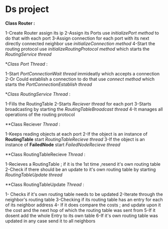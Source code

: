 # Ds project

**Class Router :**

 1-Create Router assign its ip
2-Assign its Ports use *initializePort method* to do that with each port
3-Assign connection for each port with its next directly connected neighbor use *initializeConnection method* 
4-Start the routing protocol use *initializeRoutingProtocol method* which starts the *RoutingService thread*
             
**Class Port *Thread** :

1-Start *PortConnectionWait thread* immideatly which accepts a connection 
2-Or Could establish a connection to do that use *connect method*  which starts the *PortConnectionEstablish thread*
           

**Class RoutingService *Thread** : 

1-Fills the RoutingTable 
2-Starts *Reciever thread* for each port
3-Starts broadcasting by starting the *RoutingTableBroadcast thread*
4-It manages all operations of the routing protocol
                              
**Class Reciever *Thread* : 

 1-Keeps reading objects at each port
 2-If the object is an instance of **RoutingTable** start *RoutingTableRecieve thread*
 3-If the object is an instance of **FailedNode** start *FailedNodeRecieve thread*
                        
**Class RoutingTableRecieve *Thread* : 

1-Recieves a RoutingTable ; if it is the 1st time ,resend it's own routing table 
2-Check if there should be an update to it's own routing table by starting *RoutingTableUpdate thread*
                                   
**Class RoutingTableUpdate *Thread* : 

1- Checks if it's own routing table needs to be updated
2-Iterate through the neighbor's routing table
3-Checking if its routing table has an entry for each of its neighbor address
4- If it does compare the costs ; and update upon it the cost and the next hop of which the routing table was sent from
5-If it dosent add the whole Entry to its own table
6-If it's own routing table was updated in any case send it to all neighbors
                                  
                                 
                                   
